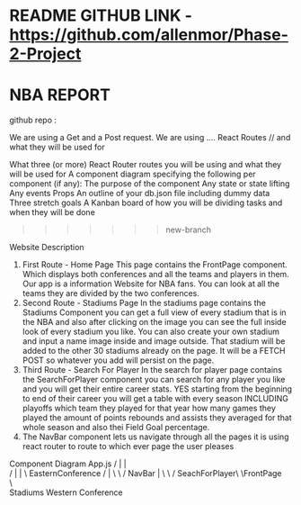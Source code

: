 README
GITHUB LINK - https://github.com/allenmor/Phase-2-Project
=======
# NBA REPORT 

github repo :

We are using a Get and a Post request.
We are using .... React Routes // and what they will be used for

What three (or more) React Router routes you will be using and what they will be used for
A component diagram specifying the following per component (if any):
The purpose of the component
Any state or state lifting
Any events
Props
An outline of your db.json file including dummy data
Three stretch goals
A Kanban board of how you will be dividing tasks and when they will be done

>>>>>>> new-branch

Website Description
1. First Route - Home Page
This page contains the FrontPage component. Which displays both conferences and all the teams and players in them. Our app is a information Website for NBA fans. You can look at all the teams they are divided by the two conferences.
2. Second Route - Stadiums Page
In the stadiums page contains the Stadiums Component you can get a full view of every stadium that is in the NBA and also after clicking on the image you can
see the full inside look of every stadium you like. You can also create your own stadium and input a name image inside and 
image outside. That stadium will be added to the other 30 stadiums already on the page. It will be a FETCH POST so whatever you add
will persist on the page.
3. Third Route - Search For Player
In the search for player page contains the SearchForPlayer component you can search for any player you like and you will get their entire career stats. YES starting from
the beginning to end of their career you will get a table with every season INCLUDING playoffs which team they played for that year 
how many games they played the amount of points rebounds and assists they averaged for that whole season and also thei Field Goal percentage.
4. The NavBar component lets us navigate through all the pages it is using react router to route to which ever page the user pleases

Component Diagram
        App.js
       / |  |  \
      /  |  |   \                EasternConference
     /   |   \    \              /
  NavBar |     \    \           /
  SeachForPlayer\     \FrontPage\
                 \               \
                Stadiums       Western Conference